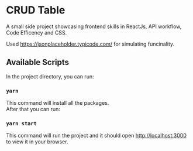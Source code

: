 # CRUD Table

A small side project showcasing frontend skills in ReactJs, API workflow, Code Efficency and CSS.

Used https://jsonplaceholder.typicode.com/ for simulating funcinality. 

## Available Scripts

In the project directory, you can run:

### `yarn`

This command will install all the packages.\
After that you can run:


### `yarn start`

This command will run the project and it should open [http://localhost:3000](http://localhost:3000) to view it in your browser.





